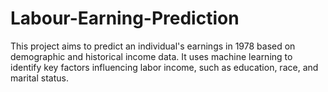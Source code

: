 # Labour-Earning-Prediction
This project aims to predict an individual's earnings in 1978 based on demographic and historical income data. It uses machine learning to identify key factors influencing labor income, such as education, race, and marital status.
